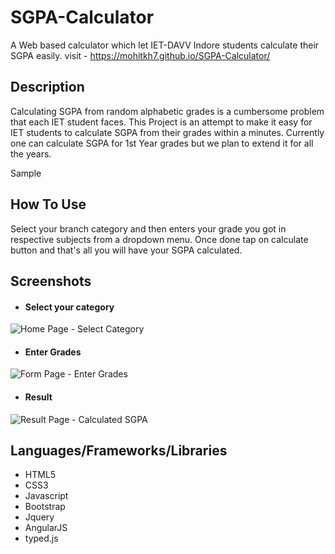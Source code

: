 # SGPA-Calculator
A Web based calculator which let IET-DAVV Indore students calculate their SGPA easily. visit -  https://mohitkh7.github.io/SGPA-Calculator/

## Description
Calculating SGPA from random alphabetic grades is a cumbersome problem that each IET student faces. This Project is an attempt to make it easy for IET students to calculate SGPA  from their grades within a minutes. Currently one can calculate SGPA for 1st Year grades but we plan to extend it for all the years.

Sample

## How To Use
Select your branch category and then enters your grade you got in respective subjects from a dropdown menu. Once done tap on calculate button and that's all you will have your SGPA calculated. 

## Screenshots

- #### Select your category
![Home Page - Select Category](/screenshot/home.png?raw=true "Select your category")

- #### Enter Grades
![Form Page - Enter Grades](/screenshot/form.png?raw=true "Enter Grades")

- #### Result
![Result Page - Calculated SGPA](/screenshot/result.png?raw=true "Result")

## Languages/Frameworks/Libraries

- HTML5
- CSS3
- Javascript
- Bootstrap
- Jquery
- AngularJS
- typed.js
